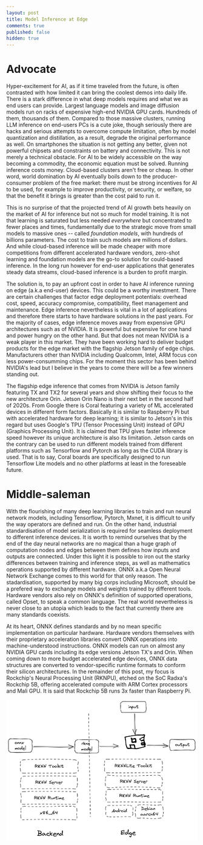 ```yaml
---
layout: post
title: Model Inference at Edge
comments: true
published: false
hidden: true
---
```


# Advocate

Hyper-excitement for AI, as if it time traveled from the future, is often contrasted with how limited it can bring the coolest demos into daily life. There is a stark difference in what deep models requires and what we as end users can provide. Largest language models and image diffusion models run on racks of expensive high-end NVIDIA GPU cards. Hundreds of them, thousands of them. Compared to those massive clusters, running LLM inference on end-users PCs is a cute joke, though seriously there are hacks and serious attempts to overcome compute limitation, often by model quantization and distillation, as a result, degrade the original performance as well. On smartphones the situation is not getting any better, given not powerful chipsets and constraints on battery and connectivity. This is not merely a technical obstacle. For AI to be widely accessible on the way becoming a commodity, the economic equation must be solved. Running inference costs money. Cloud-based clusters aren't free or cheap. In other word, world domination by AI eventually boils down to the producer-consumer problem of the free market: there must be strong incentives for AI to be used, for example to improve productivity, or security, or welfare, so that the benefit it brings is greater than the cost paid to run it.

This is no surprise of that the projected trend of AI growth bets heavily on the market of AI for inference but not so much for model training. It is not that learning is saturated but less needed *everywhere* but concentrated to fewer places and times, fundamentally due to the strategic move from small models to massive ones -- called *foundation models*, with hundreds of billions parameters. The cost to train such models are millions of dollars. And while cloud-based inference will be made cheaper with more competitions from different accelerated hardware vendors, zero-shot learning and foundation models are the go-to solution for could-based inference. In the long run however for end-user applications that generates steady data streams, cloud-based inference is a burden to profit margin. 

The solution is, to pay an upfront cost in order to have AI inference running on edge (a.k.a end-user) devices. This could be a worthy investment. There are certain challenges that factor edge deployment potentials: overhead cost, speed, accuracy compromise, compatibility, fleet management and maintenance. Edge inference nevertheless is vital in a lot of applications and therefore there starts to have hardware solutions in the past years. For the majority of cases, edge inference moves away from expensive GPU architectures such as of NVIDIA. It is powerful but expensive for one hand and power hungry on the other hand. But that does not mean NVIDIA is a weak player in this market. They have been working hard to deliver budget products for the edge market with the flagship Jetson family of edge chips. Manufacturers other than NVIDIA including Qualcomm, Intel, ARM focus con less power-consumming chips. For the moment this sector has been behind NVIDIA's lead but I believe in the years to come there will be a few winners standing out.

The flagship edge inference that comes from NVIDIA is Jetson family featuring TX and TX2 for several years and show shifting their focus to the new architecture Orin. Jetson Orin Nano is their next bet in the second half of 2020s. From Google there is Coral featuring a variety of ML accelerated devices in different form factors. Basically it is similar to Raspberry Pi but with accelerated hardware for deep learning; it is similar to Jetson's in this regard but uses Google's TPU (Tensor Processing Unit) instead of GPU (Graphics Processing Unit). It is claimed that TPU gives faster inference speed however its unique architecture is also its limitation. Jetson cards on the contrary can be used to run different models trained from different platforms such as Tensorflow and Pytorch as long as the CUDA library is used. That is to say, Coral boards are specifically designed to run Tensorflow Lite models and no other platforms at least in the foreseable future.

# Middle-saleman

With the flourishing of many deep learning libraries to train and run neural network models, including Tensorflow, Pytorch, Mxnet, it is difficult to unify the way operators are defined and run. On the other hand, industrial standardisation of model serialization is required for seamless deployment to different inference devices. It is worth to remind ourselves that by the end of the day neural networks are no magical than a huge graph of computation nodes and edges between them defines how inputs and outputs are connected. Under this light it is possible to iron out the starky differences between training and inference steps, as well as mathematics operations supported by different hardware. ONNX a.k.a Open Neural Network Exchange comes to this world for that only reason. The stadardisation, supported by many big corps including Microsoft, should be a prefered way to exchange models and weights trained by different tools. Hardware vendors also rely on ONNX's definition of supported operations, called Opset, to speak a common language. The real world nevertheless is never close to an utopia which leads to the fact that currently there are many standards coexists. 

At its heart, ONNX defines standards and by no mean specific implementation on particular hardware. Hardware vendors themselves with their proprietary acceleration libraries convert ONNX operations into machine-understood instructions. ONNX models can run on almost any NVIDIA GPU cards including its edge versions Jetson TX's and Orin. When coming down to more budget accelerated edge devices, ONNX data structures are converted to vendor-specific runtime formats to conform their silicon architectures. In the remainder of this post, my focus is Rockchip's Neural Processing Unit (RKNPU), etched on the SoC Radxa's Rockchip 5B, offering accelerated compute with ARM Cortex processors and Mali GPU. It is said that Rockchip 5B runs 3x faster than Raspberry Pi. 

![RKNN](assets/RKNN.png "Inference pipeline with Rockchip NPU")
